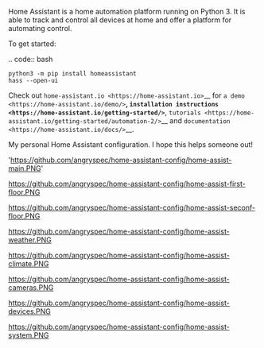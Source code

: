 Home Assistant is a home automation platform running on Python 3. It is able to track and control all devices at home and offer a platform for automating control.

To get started:

.. code:: bash

    python3 -m pip install homeassistant
    hass --open-ui

Check out `home-assistant.io <https://home-assistant.io>`__ for `a
demo <https://home-assistant.io/demo/>`__, `installation instructions <https://home-assistant.io/getting-started/>`__,
`tutorials <https://home-assistant.io/getting-started/automation-2/>`__ and `documentation <https://home-assistant.io/docs/>`__.

My personal Home Assistant configuration. I hope this helps someone out! 

'<https://github.com/angryspec/home-assistant-config/home-assist-main.PNG>'

<https://github.com/angryspec/home-assistant-config/home-assist-first-floor.PNG>

<https://github.com/angryspec/home-assistant-config/home-assist-seconf-floor.PNG>

<https://github.com/angryspec/home-assistant-config/home-assist-weather.PNG>

<https://github.com/angryspec/home-assistant-config/home-assist-climate.PNG>

<https://github.com/angryspec/home-assistant-config/home-assist-cameras.PNG>

<https://github.com/angryspec/home-assistant-config/home-assist-devices.PNG>

<https://github.com/angryspec/home-assistant-config/home-assist-system.PNG>
